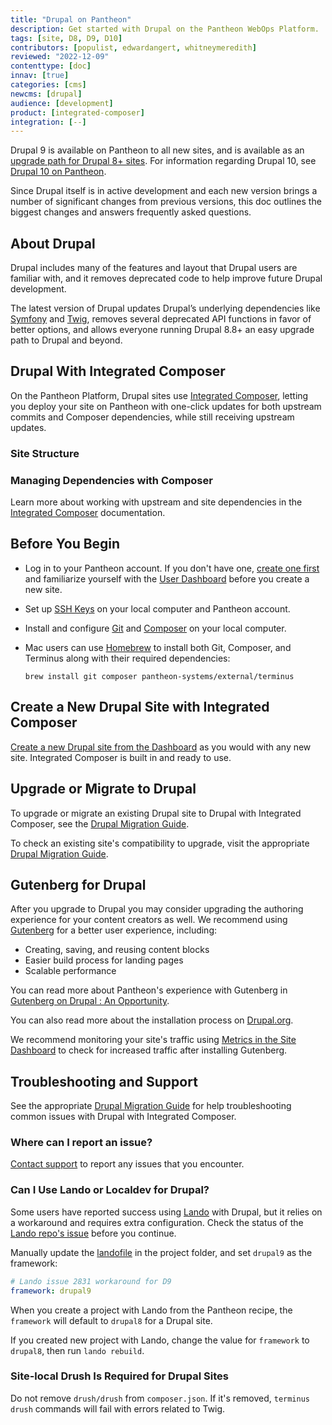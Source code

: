 ```yaml
---
title: "Drupal on Pantheon"
description: Get started with Drupal on the Pantheon WebOps Platform.
tags: [site, D8, D9, D10]
contributors: [populist, edwardangert, whitneymeredith]
reviewed: "2022-12-09"
contenttype: [doc]
innav: [true]
categories: [cms]
newcms: [drupal]
audience: [development]
product: [integrated-composer]
integration: [--]
---
```


Drupal 9 is available on Pantheon to all new sites, and is available as an [upgrade path for Drupal 8+ sites](/drupal-migration).  For information regarding Drupal 10, see [Drupal 10 on Pantheon](/drupal-10).

Since Drupal itself is in active development and each new version brings a number of significant changes from previous versions, this doc outlines the biggest changes and answers frequently asked questions.

## About Drupal

Drupal includes many of the features and layout that Drupal users are familiar with, and it removes deprecated code to help improve future Drupal development.

The latest version of Drupal updates Drupal’s underlying dependencies like [Symfony](https://symfony.com/) and [Twig](https://twig.symfony.com/), removes several deprecated API functions in favor of better options, and allows everyone running Drupal 8.8+ an easy upgrade path to Drupal and beyond.

## Drupal With Integrated Composer

On the Pantheon Platform, Drupal sites use [Integrated Composer](/guides/integrated-composer), letting you deploy your site on Pantheon with one-click updates for both upstream commits and Composer dependencies, while still receiving upstream updates.

### Site Structure

<Partial file="ic-upstream-structure.md" />

### Managing Dependencies with Composer

Learn more about working with upstream and site dependencies in the [Integrated Composer](/guides/integrated-composer) documentation.

## Before You Begin

- Log in to your Pantheon account. If you don't have one, [create one first](https://pantheon.io/register?docs) and familiarize yourself with the [User Dashboard](/guides/quickstart/user-dashboard) before you create a new site.

- Set up [SSH Keys](/ssh-keys) on your local computer and Pantheon account.

- Install and configure [Git](/guides/git/git-config) and [Composer](https://getcomposer.org/download/) on your local computer.

- Mac users can use [Homebrew](https://brew.sh/) to install both Git, Composer,  and Terminus along with their required dependencies:

     ```bash{promptUser:user}
     brew install git composer pantheon-systems/external/terminus
     ```

## Create a New Drupal Site with Integrated Composer

[Create a new Drupal site from the Dashboard](/guides/legacy-dashboard/create-sites) as you would with any new site. Integrated Composer is built in and ready to use.

## Upgrade or Migrate to Drupal 

To upgrade or migrate an existing Drupal site to Drupal with Integrated Composer, see the [Drupal Migration Guide](/drupal-migration).

To check an existing site's compatibility to upgrade, visit the appropriate [Drupal Migration Guide](/drupal-migration).

## Gutenberg for Drupal 

After you upgrade to Drupal you may consider upgrading the authoring experience for your content creators as well. We recommend using [Gutenberg](https://www.drupal.org/project/gutenberg) for a better user experience, including:

 - Creating, saving, and reusing content blocks
 - Easier build process for landing pages
 - Scalable performance

You can read more about Pantheon's experience with Gutenberg in [Gutenberg on Drupal : An Opportunity](https://pantheon.io/blog/gutenberg-drupal).

You can also read more about the installation process on [Drupal.org](https://www.drupal.org/docs/contributed-modules/gutenberg/installation-and-upgrades).

We recommend monitoring your site's traffic using [Metrics in the Site Dashboard](/guides/legacy-dashboard/metrics) to check for increased traffic after installing Gutenberg.

## Troubleshooting and Support

See the appropriate [Drupal Migration Guide](/drupal-migration) for help troubleshooting common issues with Drupal with Integrated Composer.

### Where can I report an issue?

[Contact support](/guides/support) to report any issues that you encounter.

### Can I Use Lando or Localdev for Drupal?

Some users have reported success using [Lando](https://docs.lando.dev/basics/) with Drupal, but it relies on a workaround and requires extra configuration. Check the status of the [Lando repo's issue](https://github.com/lando/lando/issues/2831#issuecomment-771833900) before you continue.

Manually update the [landofile](https://docs.lando.dev/config/lando.html#base-file) in the project folder, and set `drupal9` as the framework:

  ```yml:title=lando.yml
  # Lando issue 2831 workaround for D9
  framework: drupal9
  ```

When you create a project with Lando from the Pantheon recipe, the `framework` will default to `drupal8` for a Drupal site.

If you created new project with Lando, change the value for `framework` to `drupal8`, then run `lando rebuild`.

### Site-local Drush Is Required for Drupal Sites

Do not remove `drush/drush` from `composer.json`. If it's removed, `terminus drush` commands will fail with errors related to Twig.